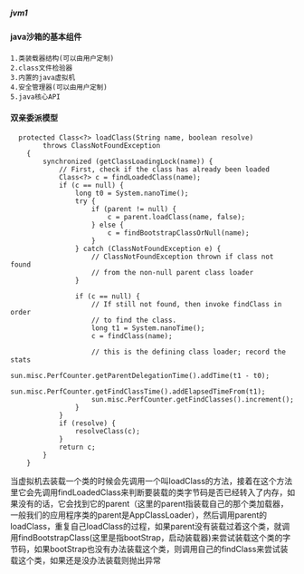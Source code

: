 #####  jvm1

#### java沙箱的基本组件

    1.类装载器结构(可以由用户定制)
    2.class文件检验器
    3.内置的java虚拟机
    4.安全管理器(可以由用户定制)
    5.java核心API

#### 双亲委派模型

      protected Class<?> loadClass(String name, boolean resolve)
            throws ClassNotFoundException
        {
            synchronized (getClassLoadingLock(name)) {
                // First, check if the class has already been loaded
                Class<?> c = findLoadedClass(name);
                if (c == null) {
                    long t0 = System.nanoTime();
                    try {
                        if (parent != null) {
                            c = parent.loadClass(name, false);
                        } else {
                            c = findBootstrapClassOrNull(name);
                        }
                    } catch (ClassNotFoundException e) {
                        // ClassNotFoundException thrown if class not found
                        // from the non-null parent class loader
                    }
    
                    if (c == null) {
                        // If still not found, then invoke findClass in order
                        // to find the class.
                        long t1 = System.nanoTime();
                        c = findClass(name);
    
                        // this is the defining class loader; record the stats
                        sun.misc.PerfCounter.getParentDelegationTime().addTime(t1 - t0);
                        sun.misc.PerfCounter.getFindClassTime().addElapsedTimeFrom(t1);
                        sun.misc.PerfCounter.getFindClasses().increment();
                    }
                }
                if (resolve) {
                    resolveClass(c);
                }
                return c;
            }
        } 
        
当虚拟机去装载一个类的时候会先调用一个叫loadClass的方法，接着在这个方法里它会先调用findLoadedClass来判断要装载的类字节码是否已经转入了内存，如果没有的话，它会找到它的parent（这里的parent指装载自己的那个类加载器，一般我们的应用程序类的parent是AppClassLoader），然后调用parent的loadClass，重复自己loadClass的过程，如果parent没有装载过着这个类，就调用findBootstrapClass(这里是指bootStrap，启动装载器)来尝试装载这个类的字节码，如果bootStrap也没有办法装载这个类，则调用自己的findClass来尝试装载这个类，如果还是没办法装载则抛出异常   